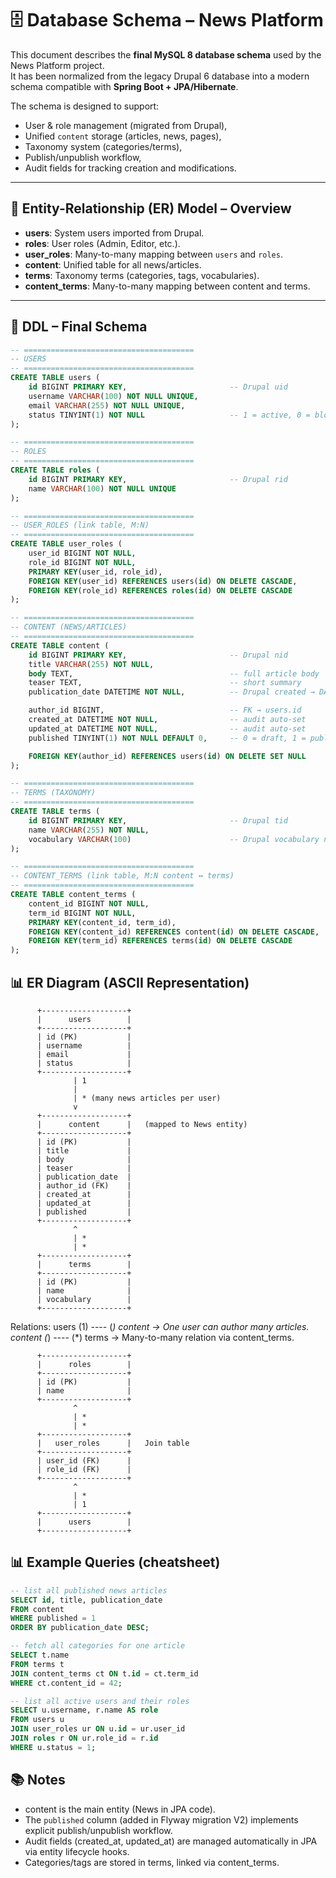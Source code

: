 # 🗄️ Database Schema – News Platform

This document describes the **final MySQL 8 database schema** used by the News Platform project.  
It has been normalized from the legacy Drupal 6 database into a modern schema compatible with **Spring Boot + JPA/Hibernate**.

The schema is designed to support:
- User & role management (migrated from Drupal),
- Unified `content` storage (articles, news, pages),
- Taxonomy system (categories/terms),
- Publish/unpublish workflow,
- Audit fields for tracking creation and modifications.

---

## 📂 Entity-Relationship (ER) Model – Overview

- **users**: System users imported from Drupal.
- **roles**: User roles (Admin, Editor, etc.).
- **user_roles**: Many-to-many mapping between `users` and `roles`.
- **content**: Unified table for all news/articles.
- **terms**: Taxonomy terms (categories, tags, vocabularies).
- **content_terms**: Many-to-many mapping between content and terms.

---

## 📐 DDL – Final Schema

```sql
-- ======================================
-- USERS
-- ======================================
CREATE TABLE users (
    id BIGINT PRIMARY KEY,                       -- Drupal uid
    username VARCHAR(100) NOT NULL UNIQUE,
    email VARCHAR(255) NOT NULL UNIQUE,
    status TINYINT(1) NOT NULL                   -- 1 = active, 0 = blocked
);

-- ======================================
-- ROLES
-- ======================================
CREATE TABLE roles (
    id BIGINT PRIMARY KEY,                       -- Drupal rid
    name VARCHAR(100) NOT NULL UNIQUE
);

-- ======================================
-- USER_ROLES (link table, M:N)
-- ======================================
CREATE TABLE user_roles (
    user_id BIGINT NOT NULL,
    role_id BIGINT NOT NULL,
    PRIMARY KEY(user_id, role_id),
    FOREIGN KEY(user_id) REFERENCES users(id) ON DELETE CASCADE,
    FOREIGN KEY(role_id) REFERENCES roles(id) ON DELETE CASCADE
);

-- ======================================
-- CONTENT (NEWS/ARTICLES)
-- ======================================
CREATE TABLE content (
    id BIGINT PRIMARY KEY,                       -- Drupal nid
    title VARCHAR(255) NOT NULL,
    body TEXT,                                   -- full article body
    teaser TEXT,                                 -- short summary
    publication_date DATETIME NOT NULL,          -- Drupal created → DATETIME

    author_id BIGINT,                            -- FK → users.id
    created_at DATETIME NOT NULL,                -- audit auto-set
    updated_at DATETIME NOT NULL,                -- audit auto-set
    published TINYINT(1) NOT NULL DEFAULT 0,     -- 0 = draft, 1 = published

    FOREIGN KEY(author_id) REFERENCES users(id) ON DELETE SET NULL
);

-- ======================================
-- TERMS (TAXONOMY)
-- ======================================
CREATE TABLE terms (
    id BIGINT PRIMARY KEY,                       -- Drupal tid
    name VARCHAR(255) NOT NULL,
    vocabulary VARCHAR(100)                      -- Drupal vocabulary name
);

-- ======================================
-- CONTENT_TERMS (link table, M:N content ↔ terms)
-- ======================================
CREATE TABLE content_terms (
    content_id BIGINT NOT NULL,
    term_id BIGINT NOT NULL,
    PRIMARY KEY(content_id, term_id),
    FOREIGN KEY(content_id) REFERENCES content(id) ON DELETE CASCADE,
    FOREIGN KEY(term_id) REFERENCES terms(id) ON DELETE CASCADE
);
```
## 📊 ER Diagram (ASCII Representation)

          +-------------------+
          |      users        |
          +-------------------+
          | id (PK)           |
          | username          |
          | email             |
          | status            |
          +-------------------+
                  | 1
                  |
                  | * (many news articles per user)
                  v
          +-------------------+
          |      content      |   (mapped to News entity)
          +-------------------+
          | id (PK)           |
          | title             |
          | body              |
          | teaser            |
          | publication_date  |
          | author_id (FK)    |
          | created_at        |
          | updated_at        |
          | published         |
          +-------------------+
                  ^
                  | *
                  | *
          +-------------------+
          |      terms        |
          +-------------------+
          | id (PK)           |
          | name              |
          | vocabulary        |
          +-------------------+

Relations:
users (1) ---- (*) content   → One user can author many articles.
content (*) ---- (*) terms   → Many-to-many relation via content_terms.


          +-------------------+
          |      roles        |
          +-------------------+
          | id (PK)           |
          | name              |
          +-------------------+
                  ^
                  | *
                  | *
          +-------------------+
          |   user_roles      |   Join table
          +-------------------+
          | user_id (FK)      |
          | role_id (FK)      |
          +-------------------+
                  ^
                  | *
                  | 1
          +-------------------+
          |      users        |
          +-------------------+


## 📊 Example Queries (cheatsheet)

```sql
-- list all published news articles
SELECT id, title, publication_date
FROM content
WHERE published = 1
ORDER BY publication_date DESC;

-- fetch all categories for one article
SELECT t.name
FROM terms t
JOIN content_terms ct ON t.id = ct.term_id
WHERE ct.content_id = 42;

-- list all active users and their roles
SELECT u.username, r.name AS role
FROM users u
JOIN user_roles ur ON u.id = ur.user_id
JOIN roles r ON ur.role_id = r.id
WHERE u.status = 1;
```

## 📚 Notes
- content is the main entity (News in JPA code).
- The `published` column (added in Flyway migration V2) implements explicit publish/unpublish workflow.
- Audit fields (created_at, updated_at) are managed automatically in JPA via entity lifecycle hooks.
- Categories/tags are stored in terms, linked via content_terms.


